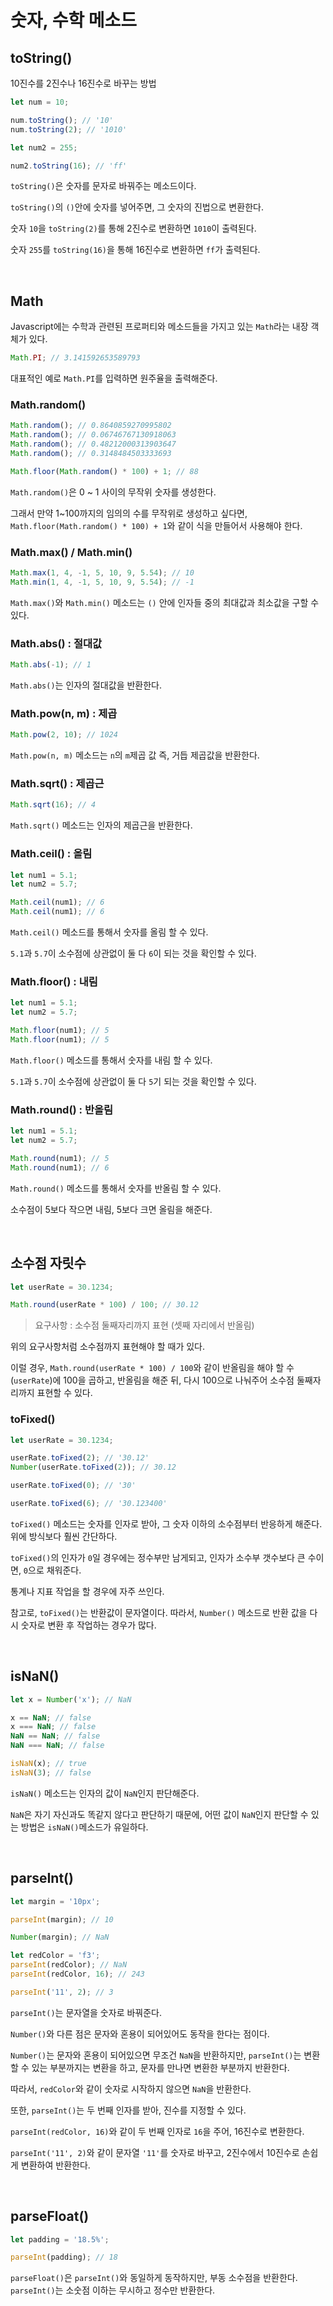 # 숫자, 수학 메소드

## toString()

10진수를 2진수나 16진수로 바꾸는 방법

```javascript
let num = 10;

num.toString(); // '10'
num.toString(2); // '1010'

let num2 = 255;

num2.toString(16); // 'ff'
```

`toString()`은 숫자를 문자로 바꿔주는 메소드이다.

`toString()`의 `()`안에 숫자를 넣어주면, 그 숫자의 진법으로 변환한다.

숫자 `10`을 `toString(2)`를 통해 2진수로 변환하면 `1010`이 출력된다.

숫자 `255`를 `toString(16)`을 통해 16진수로 변환하면 `ff`가 출력된다.

<br />

## Math

Javascript에는 수학과 관련된 프로퍼티와 메소드들을 가지고 있는 `Math`라는 내장 객체가 있다.

```javascript
Math.PI; // 3.141592653589793
```

대표적인 예로 `Math.PI`를 입력하면 원주율을 출력해준다.

### Math.random()

```javascript
Math.random(); // 0.8640859270995802
Math.random(); // 0.06746767130918063
Math.random(); // 0.48212000313903647
Math.random(); // 0.3148484503333693

Math.floor(Math.random() * 100) + 1; // 88
```

`Math.random()`은 0 ~ 1 사이의 무작위 숫자를 생성한다.

그래서 만약 1~100까지의 임의의 수를 무작위로 생성하고 싶다면, `Math.floor(Math.random() * 100) + 1`와 같이 식을 만들어서 사용해야 한다.

### Math.max() / Math.min()

```javascript
Math.max(1, 4, -1, 5, 10, 9, 5.54); // 10
Math.min(1, 4, -1, 5, 10, 9, 5.54); // -1
```

`Math.max()`와 `Math.min()` 메소드는 `()` 안에 인자들 중의 최대값과 최소값을 구할 수 있다.

### Math.abs() : 절대값

```javascript
Math.abs(-1); // 1
```

`Math.abs()`는 인자의 절대값을 반환한다.

### Math.pow(n, m) : 제곱

```javascript
Math.pow(2, 10); // 1024
```

`Math.pow(n, m)` 메소드는 `n`의 `m`제곱 값 즉, 거듭 제곱값을 반환한다.

### Math.sqrt() : 제곱근

```javascript
Math.sqrt(16); // 4
```

`Math.sqrt()` 메소드는 인자의 제곱근을 반환한다.

### Math.ceil() : 올림

```javascript
let num1 = 5.1;
let num2 = 5.7;

Math.ceil(num1); // 6
Math.ceil(num1); // 6
```

`Math.ceil()` 메소드를 통해서 숫자를 올림 할 수 있다.

`5.1`과 `5.7`이 소수점에 상관없이 둘 다 `6`이 되는 것을 확인할 수 있다.

### Math.floor() : 내림

```javascript
let num1 = 5.1;
let num2 = 5.7;

Math.floor(num1); // 5
Math.floor(num1); // 5
```

`Math.floor()` 메소드를 통해서 숫자를 내림 할 수 있다.

`5.1`과 `5.7`이 소수점에 상관없이 둘 다 `5`기 되는 것을 확인할 수 있다.

### Math.round() : 반올림

```javascript
let num1 = 5.1;
let num2 = 5.7;

Math.round(num1); // 5
Math.round(num1); // 6
```

`Math.round()` 메소드를 통해서 숫자를 반올림 할 수 있다.

소수점이 5보다 작으면 내림, 5보다 크면 올림을 해준다.

<br />

## 소수점 자릿수

```javascript
let userRate = 30.1234;

Math.round(userRate * 100) / 100; // 30.12
```

> 요구사항 : 소수점 둘째자리까지 표현 (셋째 자리에서 반올림)

위의 요구사항처럼 소수점까지 표현해야 할 때가 있다.

이럴 경우, `Math.round(userRate * 100) / 100`와 같이 반올림을 해야 할 수(`userRate`)에 100을 곱하고, 반올림을 해준 뒤, 다시 100으로 나눠주어 소수점 둘째자리까지 표현할 수 있다.

### toFixed()

```javascript
let userRate = 30.1234;

userRate.toFixed(2); // '30.12'
Number(userRate.toFixed(2)); // 30.12

userRate.toFixed(0); // '30'

userRate.toFixed(6); // '30.123400'
```

`toFixed()` 메소드는 숫자를 인자로 받아, 그 숫자 이하의 소수점부터 반응하게 해준다. 위에 방식보다 훨씬 간단하다.

`toFixed()`의 인자가 `0`일 경우에는 정수부만 남게되고, 인자가 소수부 갯수보다 큰 수이면, `0`으로 채워준다.

통계나 지표 작업을 할 경우에 자주 쓰인다.

참고로, `toFixed()`는 반환값이 문자열이다. 따라서, `Number()` 메소드로 반환 값을 다시 숫자로 변환 후 작업하는 경우가 많다.

<br />

## isNaN()

```javascript
let x = Number('x'); // NaN

x == NaN; // false
x === NaN; // false
NaN == NaN; // false
NaN === NaN; // false

isNaN(x); // true
isNaN(3); // false
```

`isNaN()` 메소드는 인자의 값이 `NaN`인지 판단해준다.

`NaN`은 자기 자신과도 똑같지 않다고 판단하기 때문에, 어떤 값이 `NaN`인지 판단할 수 있는 방법은 `isNaN()`메소드가 유일하다.

<br />

## parseInt()

```javascript
let margin = '10px';

parseInt(margin); // 10

Number(margin); // NaN

let redColor = 'f3';
parseInt(redColor); // NaN
parseInt(redColor, 16); // 243

parseInt('11', 2); // 3
```

`parseInt()`는 문자열을 숫자로 바꿔준다.

`Number()`와 다른 점은 문자와 혼용이 되어있어도 동작을 한다는 점이다.

`Number()`는 문자와 혼용이 되어있으면 무조건 `NaN`을 반환하지만, `parseInt()`는 변환할 수 있는 부분까지는 변환을 하고, 문자를 만나면 변환한 부분까지 반환한다.

따라서, `redColor`와 같이 숫자로 시작하지 않으면 `NaN`을 반환한다.

또한, `parseInt()`는 두 번째 인자를 받아, 진수를 지정할 수 있다.

`parseInt(redColor, 16)`와 같이 두 번째 인자로 `16`을 주어, 16진수로 변환한다.

`parseInt('11', 2)`와 같이 문자열 `'11'`를 숫자로 바꾸고, 2진수에서 10진수로 손쉽게 변환하여 반환한다.

<br />

## parseFloat()

```javascript
let padding = '18.5%';

parseInt(padding); // 18
```

`parseFloat()`은 `parseInt()`와 동일하게 동작하지만, 부동 소수점을 반환한다. `parseInt()`는 소숫점 이하는 무시하고 정수만 반환한다.

